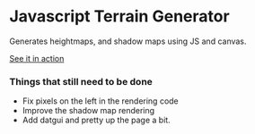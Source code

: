 Javascript Terrain Generator
====================

Generates heightmaps, and shadow maps using JS and canvas.

[See it in action](http://loktar00.github.io/Javascript-Canvas-Terrain-Generator/)


### Things that still need to be done

- 	Fix pixels on the left in the rendering code
-	Improve the shadow map rendering
-   Add datgui and pretty up the page a bit.